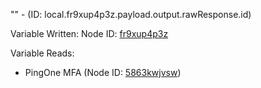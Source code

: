 "" - (ID: local.fr9xup4p3z.payload.output.rawResponse.id)

Variable Written:
Node ID: [fr9xup4p3z](../nodes/fr9xup4p3z.md)

Variable Reads:
* PingOne MFA (Node ID: [5863kwjvsw](../nodes/5863kwjvsw.md))
